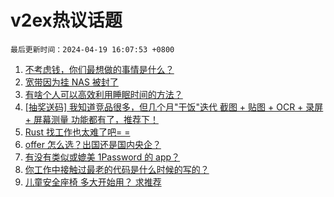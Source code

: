 # v2ex热议话题

`最后更新时间：2024-04-19 16:07:53 +0800`

1. [不考虑钱，你们最想做的事情是什么？](https://www.v2ex.com/t/1033670)
1. [宽带因为挂 NAS 被封了](https://www.v2ex.com/t/1033800)
1. [有啥个人可以高效利用睡眠时间的方法？](https://www.v2ex.com/t/1033796)
1. [[抽奖送码] 我知道竞品很多，但几个月"干饭"迭代 截图 + 贴图 + OCR + 录屏 + 屏幕测量 功能都有了，推荐下！](https://www.v2ex.com/t/1033803)
1. [Rust 找工作也太难了吧= =](https://www.v2ex.com/t/1033729)
1. [offer 怎么选？出国还是国内央企？](https://www.v2ex.com/t/1033840)
1. [有没有类似或媲美 1Password 的 app？](https://www.v2ex.com/t/1033795)
1. [你工作中接触过最老的代码是什么时候的写的？](https://www.v2ex.com/t/1033648)
1. [儿童安全座椅 多大开始用？ 求推荐](https://www.v2ex.com/t/1033740)

